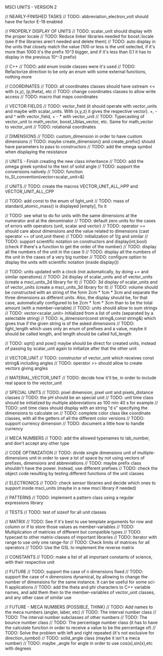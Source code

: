 MSCI UNITS - VERSION 2

// NEARLY-FINISHED TASKS
// TODO: abbreviation_electron_volt should have the factor E-19 enabled

// PROPERLY DISPLAY OF UNITS
// TODO: scalar_unit should display with the proper locale
// TODO: Reduce linker libraries needed for boost::locale (see if the libraries aren't needed and delete them)
// TODO: auto display in the units that closely match the value (100 or less is the unit selected, if it's more than 1000 it's the prefix 10^3 bigger, and if it's less than 0.1 it has to display in the previous 10^-3 prefix)

// C++
// TODO: add enum inside classes were it's used
// TODO: Refactorize direction to be only an enum with some external functions, nothing more

// COORDINATES
// TODO: all coordinates classes should have ostream << with (x,y), (p,theta), etc
// TODO: change coordinates classes to allow write access
// TODO: macro that maps coordinates

// VECTOR FIELDS
// TODO: vector_field (it should operate with vector_units and maybe with scalar_units. With (x,y,z) it gives the respective vector). +, - and ^ with vector_field, + - * with vector_unit
// TODO: Typecasting of vector_unit to math_vector, boost_Ublas_vector, etc. Same for math_vector to vector_unit
// TODO: rotational coordinates

// DIMENSIONS
// TODO: custom_dimension in order to have custom dimensions
// TODO: maybe create_dimension() and create_prefix() should have parameters to pass to constructors
// TODO: add the omega symbol when displaying the resistance

// UNITS - Finish creating the new class inheritance
// TODO: add the omega greek symbol to the text of solid angle
// TODO: support the conversions natively
// TODO: function to_SI_convention(vector<scalar_unit>&)

// UNITS
// TODO: create the macros VECTOR_UNIT_ALL_HPP and VECTOR_UNIT_ALL_CPP

// TODO: add const to the enum of light_unit
// TODO: mass of standard_atomic_mass() is displayed [empty], fix it

// TODO: see what to do for units with the same dimensions at the numerator and at the denominator
// TODO: default zero units for the cases of errors with operators (unit, scalar and vector)
// TODO: operator == should care about dimensions and the value related to dimensions (cast operator == of unit,unit there)
// TODO: initialization of 1/g and similar
// TODO: support scientific notation on constructors and display(int,bool) (check if there's a function to get the order of the number)
// TODO: display all the numbers of the unit in the case 0
// TODO: display all the numbers of the unit in the cases of a very big number
// TODO: configure option to display the units with scientific notation (inside display())

// TODO: units updated with a clock (not automatically, by doing += and similar operations)
// TODO: 2d display of scalar_units and of vector_units (create a msci_units_2d library for it)
// TODO: 3d display of scalar_units and of vector_units (create a msci_units_3d library for it)
// TODO: volume should be constructed with an string of the form 2cm * 1cm * 3cm and separate the three dimensions as different units. Also, the display should be, for that case, automatically configured to be 2cm * 1cm * 3cm than to be the total amount (with a member-variable)
// TODO: units should allow to sum strings
// TODO: vector<scalar_unit> initialized from a list of units (separated by a selectable string)
// TODO: is_dimension(const string&,const string&) which gives true if the given string is of the asked dimensions
// TODO: light_length which uses only an enum of prefixes and a value, maybe it should be called length, and length should be called full_length

// TODO: sqrt() and pow() maybe should be direct for created units, instead of passing by scalar_unit again to initialize after that the other unit

// VECTOR_UNIT
// TODO: constructor of vector_unit which receives const string& including angles
// TODO: operator >> should allow to create vectors giving angles

// MATERIAL_VECTOR_UNIT
// TODO: decide how it'll be, in order to include real space to the vector_unit

// SPECIAL UNITS
// TODO: pixel dimension, pixel unit and pixels_distance classes
// TODO: the pH should be an special unit
// TODO: unit time class should be initialized by multiple abbreviations as 100 min 40 s for example
// TODO: unit time class should display with an string "d s" specifying the dimensions to calculate on
// TODO: complete color class like coordinate classes, with all the getters of all the different color versions
// TODO: support currency dimension
// TODO: document a little how to handle currency

// MECA NUMBERS
// TODO: add the allowed typenames to lab_number, and don't accept any other type

// CODE OPTIMIZATION
// TODO: divide single dimensions unit of multiple-dimensions unit in order to save a lot of space by not using vectors of prefixes, dimensions and abbreviations
// TODO: maybe prefix class shouldn't have the power. Instead, use different prefixes
// TODO: check the object code resulting by testing different functions of the unit classes

// ELECTRONICS
// TODO: check sensor libraries and decide which ones to support inside msci_units (maybe in a new msci library if needed)

// PATTERNS
// TODO: implement a pattern class using a regular expressions library

// TESTS
// TODO: test of sizeof for all unit classes

// MATRIX
// TODO: See if it's best to use template arguments for row and column or if to store those values as member-variables
// TODO: Multiplication of matrices of different but compatible types
// TODO: typecast to other matrix-classes of important libraries
// TODO: Iterator with range to use only one range-for
// TODO: Check limits of matrices for all operators
// TODO: Use the GSL to implement the reverse matrix

// CONSTANTS
// TODO: make a list of all important constants of science, with their respective unit

// FUTURE
// TODO: support the case of n dimensions fixed
// TODO: support the case of n dimensions dynamical, by allowing to change the number of dimensions for the same instance. It can be useful for some sci-fi applications
// TODO: add the theta and phi characters to C++ variable names, and add them then to the member-variables of vector_unit classes, and any other case of similar use

// FUTURE - MECA NUMBERS (POSSIBLE, THINK)
// TODO: Add names to the meca numbers (angler, laber, etc)
// TODO: The interval number class
// TODO: The interval number subclasses of other numbers
// TODO: The bounce number class
// TODO: The percentage number class (it has to have the calculate function in order to receive a value to be the percentage of)
// TODO: Solve the problem with left and right repeated (it's not exclusive for direction_symbol)
// TODO: solid_angle class (maybe it isn't a meca number)
// TODO: maybe _angle for angle in order to use cos(x),sin(x),etc with degrees

